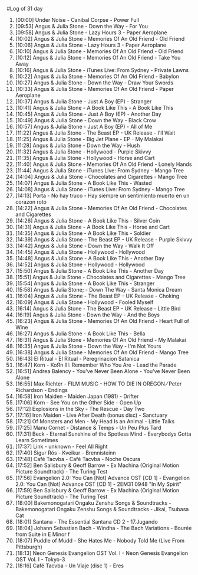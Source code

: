 #Log of 31 day

1. [00:00] Under Noise - Canibal Corpse - Power Full
1. [09:53] Angus & Julia Stone - Down the Way - For You
1. [09:58] Angus & Julia Stone - Lazy Hours 3 - Paper Aeroplane
1. [10:02] Angus & Julia Stone - Memories Of An Old Friend - Old Friend
1. [10:06] Angus & Julia Stone - Lazy Hours 3 - Paper Aeroplane
1. [10:10] Angus & Julia Stone - Memories Of An Old Friend - Old Friend
1. [10:12] Angus & Julia Stone - Memories Of An Old Friend - Take You Away
1. [10:16] Angus & Julia Stone - iTunes Live: From Sydney - Private Lawns
1. [10:22] Angus & Julia Stone - Memories Of An Old Friend - Babylon
1. [10:27] Angus & Julia Stone - Down the Way - Draw Your Swords
1. [10:33] Angus & Julia Stone - Memories Of An Old Friend - Paper Aeroplane
1. [10:37] Angus & Julia Stone - Just A Boy (EP) - Stranger
1. [10:41] Angus & Julia Stone - A Book Like This - A Book Like This
1. [10:45] Angus & Julia Stone - Just A Boy (EP) - Another Day
1. [10:49] Angus & Julia Stone - Down the Way - Black Crow
1. [10:57] Angus & Julia Stone - Just A Boy (EP) - All of Me
1. [11:22] Angus & Julia Stone - The Beast EP - UK Release - I'll Wait
1. [11:25] Angus & Julia Stone - Big Jet Plane - EP - My Malakai
1. [11:28] Angus & Julia Stone - Down the Way - Hush
1. [11:32] Angus & Julia Stone - Hollywood - Purple Skivvy
1. [11:35] Angus & Julia Stone - Hollywood - Horse and Cart
1. [11:40] Angus & Julia Stone - Memories Of An Old Friend - Lonely Hands
1. [11:44] Angus & Julia Stone - iTunes Live: From Sydney - Mango Tree
1. [14:04] Angus & Julia Stone - Chocolates and Cigarettes - Mango Tree
1. [14:07] Angus & Julia Stone - A Book Like This - Wasted
1. [14:08] Angus & Julia Stone - iTunes Live: From Sydney - Mango Tree
1. [14:13] Porta - No hay truco - Hay siempre un sentimiento muerto en un corazon roto
1. [14:22] Angus & Julia Stone - Memories Of An Old Friend - Chocolates and Cigarettes
1. [14:26] Angus & Julia Stone - A Book Like This - Silver Coin
1. [14:31] Angus & Julia Stone - A Book Like This - Horse and Cart
1. [14:35] Angus & Julia Stone - A Book Like This - Soldier
1. [14:39] Angus & Julia Stone - The Beast EP - UK Release - Purple Skivvy
1. [14:42] Angus & Julia Stone - Down the Way - Walk It Off
1. [14:45] Angus & Julia Stone - Hollywood - Hollywood
1. [14:48] Angus & Julia Stone - A Book Like This - Another Day
1. [14:52] Angus & Julia Stone - Hollywood - Hollywood
1. [15:50] Angus & Julia Stone - A Book Like This - Another Day
1. [15:51] Angus & Julia Stone - Chocolates and Cigarettes - Mango Tree
1. [15:54] Angus & Julia Stone - A Book Like This - Stranger
1. [15:58] Angus & Julia Stone; - Down The Way - Santa Monica Dream
1. [16:04] Angus & Julia Stone - The Beast EP - UK Release - Choking
1. [16:09] Angus & Julia Stone - Hollywood - Fooled Myself
1. [16:14] Angus & Julia Stone - The Beast EP - UK Release - Little Bird
1. [16:19] Angus & Julia Stone - Down the Way - And the Boys
1. [16:23] Angus & Julia Stone - Memories Of An Old Friend - Heart Full of Wine
1. [16:27] Angus & Julia Stone - A Book Like This - Bella
1. [16:31] Angus & Julia Stone - Memories Of An Old Friend - My Malakai
1. [16:35] Angus & Julia Stone - Down the Way - I'm Not Yours
1. [16:38] Angus & Julia Stone - Memories Of An Old Friend - Mango Tree
1. [16:43] El Ritual - El Ritual - Peregrinacion Satanica
1. [16:47] Korn - KoЯn III: Remember Who You Are - Lead the Parade
1. [16:51] Andrea Balency - You've Never Been Alone - You've Never Been Alone
1. [16:55] Max Richter - FILM MUSIC - HOW TO DIE IN OREGON ⁄ Peter Richardson - Endings
1. [16:58] Iron Maiden - Maiden Japan (1981) - Drifter
1. [17:06] Korn - See You on the Other Side - Open Up
1. [17:12] Explosions in the Sky - The Rescue - Day Two
1. [17:16] Iron Maiden - Live After Death (bonus disc) - Sanctuary
1. [17:21] Of Monsters and Men - My Head Is an Animal - Little Talks
1. [17:25] Manu Cornet - Distance & Temps - Un Peu Plus Tard
1. [17:31] Beck - Eternal Sunshine of the Spotless Mind - Everybodys Gotta Learn Sometimes
1. [17:37] Link - unknown - Feel All Right
1. [17:40] Sigur Rós - Kveikur - Brennisteinn
1. [17:48] Café Tacvba - Café Tacvba - Noche Oscura
1. [17:52] Ben Salisbury & Geoff Barrow - Ex Machina (Original Motion Picture Soundtrack) - The Turing Test
1. [17:56] Evangelion 2.0: You Can [Not] Advance OST [CD 1] - Evangelion 2.0: You Can [Not] Advance OST [CD 1] - 2EM31 0948 "In My Spirit"
1. [17:59] Ben Salisbury & Geoff Barrow - Ex Machina (Original Motion Picture Soundtrack) - The Turing Test
1. [18:00] Bakemonogatari Ongaku Zenshu Songs & Soundtracks - Bakemonogatari Ongaku Zenshu Songs & Soundtracks - Jikai, Tsubasa Cat
1. [18:01] Santana - The Essential Santana CD 2 - 17.Jugando
1. [18:04] Johann Sebastian Bach - Windha - The Bach Variations - Bourée from Suite in E Minor f
1. [18:07] Puddle of Mudd - She Hates Me - Nobody Told Me (Live From Pittsburgh)
1. [18:13] Neon Genesis Evangelion OST Vol. I - Neon Genesis Evangelion OST Vol. I - Tokyo-3
1. [18:16] Café Tacvba - Un Viaje (disc 1) - Eres
